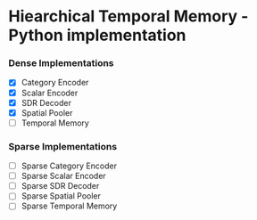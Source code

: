 # Hiearchical Temporal Memory - Python implementation

### Dense Implementations
- [x] Category Encoder
- [x] Scalar Encoder
- [x] SDR Decoder
- [x] Spatial Pooler
- [ ] Temporal Memory

### Sparse Implementations
- [ ] Sparse Category Encoder
- [ ] Sparse Scalar Encoder
- [ ] Sparse SDR Decoder
- [ ] Sparse Spatial Pooler
- [ ] Sparse Temporal Memory
